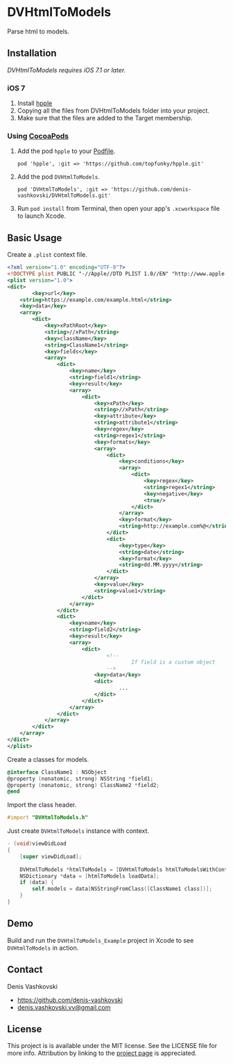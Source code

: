 # DVHtmlToModels

Parse html to models.

## Installation
*DVHtmlToModels requires iOS 7.1 or later.*

### iOS 7

1.  Install [hpple](https://github.com/topfunky/hpple#installation)
2.  Copying all the files from DVHtmlToModels folder into your project.
3.  Make sure that the files are added to the Target membership.

### Using [CocoaPods](http://cocoapods.org)

1.  Add the pod `hpple` to your [Podfile](http://guides.cocoapods.org/using/the-podfile.html).

        pod 'hpple', :git => 'https://github.com/topfunky/hpple.git'
        
2.  Add the pod `DVHtmlToModels`.

        pod 'DVHtmlToModels', :git => 'https://github.com/denis-vashkovski/DVHtmlToModels.git'

3.  Run `pod install` from Terminal, then open your app's `.xcworkspace` file to launch Xcode.

## Basic Usage

Create a `.plist` context file.

``` xml
<?xml version="1.0" encoding="UTF-8"?>
<!DOCTYPE plist PUBLIC "-//Apple//DTD PLIST 1.0//EN" "http://www.apple.com/DTDs/PropertyList-1.0.dtd">
<plist version="1.0">
<dict>
        <key>url</key>
	<string>https://example.com/example.html</string>
	<key>data</key>
	<array>
		<dict>
			<key>xPathRoot</key>
			<string>//xPath</string>
			<key>className</key>
			<string>ClassName1</string>
			<key>fields</key>
			<array>
				<dict>
					<key>name</key>
					<string>field1</string>
					<key>result</key>
					<array>
						<dict>
							<key>xPath</key>
							<string>//xPath</string>
							<key>attribute</key>
							<string>attribute1</string>
							<key>regex</key>
							<string>regex1</string>
							<key>formats</key>
							<array>
								<dict>
									<key>conditions</key>
									<array>
										<dict>
											<key>regex</key>
											<string>regex1</string>
											<key>negative</key>
											<true/>
										</dict>
									</array>
									<key>format</key>
									<string>http://example.com%@</string>
								</dict>
								<dict>
									<key>type</key>
									<string>date</string>
									<key>format</key>
									<string>dd.MM.yyyy</string>
								</dict>
							</array>
							<key>value</key>
							<string>value1</string>
						</dict>
					</array>
				</dict>
				<dict>
					<key>name</key>
					<string>field2</string>
					<key>result</key>
					<array>
						<dict>
						        <!--
                                        If field is a custom object
                                -->
							<key>data</key>
							<dict>
							        ...
							</dict>
						</dict>
					</array>
				</dict>
			</array>
		</dict>
	</array>
</dict>
</plist>
```

Create a classes for models.

``` objective-c
@interface ClassName1 : NSObject
@property (nonatomic, strong) NSString *field1;
@property (nonatomic, strong) ClassName2 *field2;
@end
```

Import the class header.

``` objective-c
#import "DVHtmlToModels.h"
```
Just create `DVHtmlToModels` instance with context.

``` objective-c
- (void)viewDidLoad
{
	[super viewDidLoad];
	
	DVHtmlToModels *htmlToModels = [DVHtmlToModels htmlToModelsWithContextByName:@"context_example"];
    NSDictionary *data = [htmlToModels loadData];
    if (data) {
        self.models = data[NSStringFromClass([ClassName1 class])];
    }
}
```

## Demo

Build and run the `DVHtmlToModels_Example` project in Xcode to see `DVHtmlToModels` in action.

## Contact

Denis Vashkovski

- https://github.com/denis-vashkovski
- denis.vashkovski.vv@gmail.com

## License

This project is is available under the MIT license. See the LICENSE file for more info. Attribution by linking to the [project page](https://github.com/denis-vashkovski/DVHtmlToModels) is appreciated.
